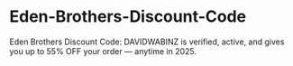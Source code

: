 # Eden-Brothers-Discount-Code
Eden Brothers Discount Code: DAVIDWABINZ is verified, active, and gives you up to 55% OFF your order — anytime in 2025.
